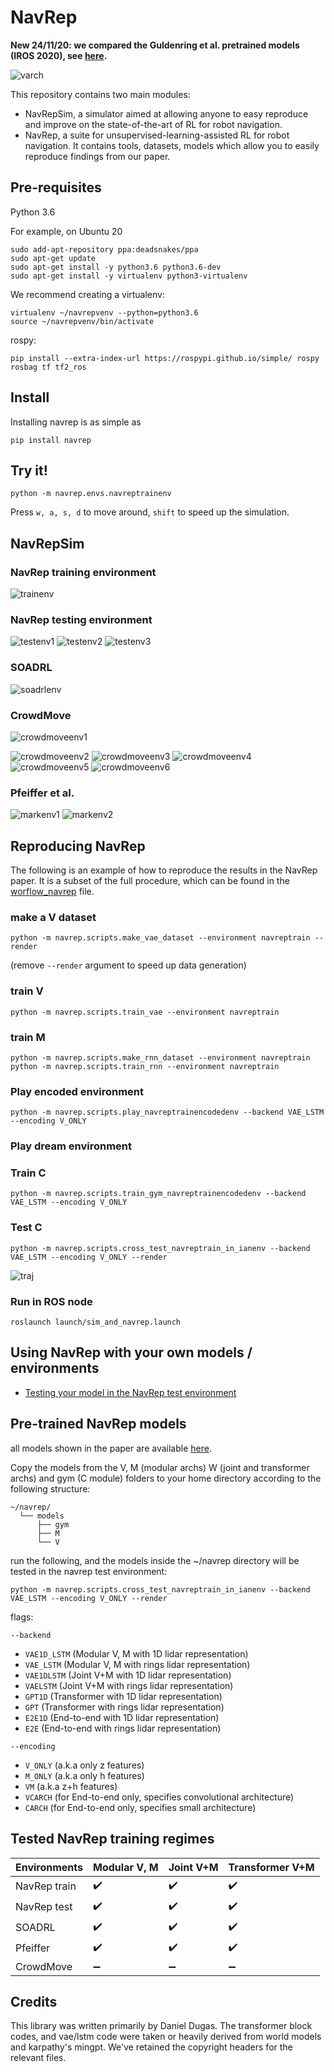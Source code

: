 # NavRep

**New 24/11/20: we compared the Guldenring et al. pretrained models (IROS 2020), see [here](wiki/testing_your_models_in_navrep.md).**

![varch](media/varch.gif)

This repository contains two main modules:
- NavRepSim, a simulator aimed at allowing anyone to easy reproduce and improve on the state-of-the-art of RL for robot navigation.
- NavRep, a suite for unsupervised-learning-assisted RL for robot navigation. It contains tools, datasets, models which allow you to easily reproduce findings from our paper.

## Pre-requisites
Python 3.6

For example, on Ubuntu 20

```
sudo add-apt-repository ppa:deadsnakes/ppa
sudo apt-get update
sudo apt-get install -y python3.6 python3.6-dev
sudo apt-get install -y virtualenv python3-virtualenv
```

We recommend creating a virtualenv:

```
virtualenv ~/navrepvenv --python=python3.6
source ~/navrepvenv/bin/activate
```

rospy:

```
pip install --extra-index-url https://rospypi.github.io/simple/ rospy rosbag tf tf2_ros
```

## Install

Installing navrep is as simple as

```
pip install navrep
```

## Try it!

```
python -m navrep.envs.navreptrainenv
```

Press `w, a, s, d` to move around, `shift` to speed up the simulation.

## NavRepSim

### NavRep training environment

![trainenv](media/trainenv.gif)

### NavRep testing environment

![testenv1](media/testenv1.gif)
![testenv2](media/testenv2.gif)
![testenv3](media/testenv3.gif)

### SOADRL

![soadrlenv](media/soadrlenv.gif)

### CrowdMove

![crowdmoveenv1](media/crowdmoveenv1.gif)

![crowdmoveenv2](media/crowdmoveenv2.png)
![crowdmoveenv3](media/crowdmoveenv3.png)
![crowdmoveenv4](media/crowdmoveenv4.png)
![crowdmoveenv5](media/crowdmoveenv5.png)
![crowdmoveenv6](media/crowdmoveenv6.png)

### Pfeiffer et al.

![markenv1](media/markenv1.gif)
![markenv2](media/markenv2.gif)


## Reproducing NavRep

The following is an example of how to reproduce the results in the NavRep paper.
It is a subset of the full procedure, which can be found in the [worflow_navrep](navrep/scripts/workflow_navrep.sh) file.

### make a V dataset

```
python -m navrep.scripts.make_vae_dataset --environment navreptrain --render
```

(remove `--render` argument to speed up data generation)

### train V

```
python -m navrep.scripts.train_vae --environment navreptrain
```

### train M

```
python -m navrep.scripts.make_rnn_dataset --environment navreptrain
python -m navrep.scripts.train_rnn --environment navreptrain
```

### Play encoded environment

```
python -m navrep.scripts.play_navreptrainencodedenv --backend VAE_LSTM --encoding V_ONLY
```

### Play dream environment

### Train C

```
python -m navrep.scripts.train_gym_navreptrainencodedenv --backend VAE_LSTM --encoding V_ONLY
```

### Test C

```
python -m navrep.scripts.cross_test_navreptrain_in_ianenv --backend VAE_LSTM --encoding V_ONLY --render
```

![traj](media/traj_gpt.png)

### Run in ROS node

```
roslaunch launch/sim_and_navrep.launch
```



## Using NavRep with your own models / environments

- [Testing your model in the NavRep test environment](wiki/testing_your_models_in_navrep.md)


## Pre-trained NavRep models

all models shown in the paper are available [here](models).

Copy the models from the V, M (modular archs) W (joint and transformer archs) and gym (C module) folders to your home directory according to the following structure:
```
~/navrep/
  └── models
      ├── gym
      ├── M
      └── V
```

run the following, and the models inside the ~/navrep directory will be tested in the navrep test environment:

```
python -m navrep.scripts.cross_test_navreptrain_in_ianenv --backend VAE_LSTM --encoding V_ONLY --render
```

flags:

```--backend```

- `VAE1D_LSTM` (Modular V, M with 1D lidar representation)
- `VAE_LSTM` (Modular V, M with rings lidar representation)
- `VAE1DLSTM` (Joint V+M with 1D lidar representation)
- `VAELSTM` (Joint V+M with rings lidar representation)
- `GPT1D` (Transformer with 1D lidar representation)
- `GPT` (Transformer with rings lidar representation)
- `E2E1D` (End-to-end with 1D lidar representation)
- `E2E` (End-to-end with rings lidar representation)

```--encoding```

- `V_ONLY` (a.k.a only z features)
- `M_ONLY` (a.k.a only h features)
- `VM` (a.k.a z+h features)
- `VCARCH` (for End-to-end only, specifies convolutional architecture)
- `CARCH` (for End-to-end only, specifies small architecture)

##  Tested NavRep training regimes

| **Environments**            | **Modular V, M**                  | **Joint V+M**                    | **Transformer V+M**              |
| --------------------------- | --------------------------------- | --------------------------------- | --------------------------------- |
| NavRep train                | :heavy_check_mark:                | :heavy_check_mark:                | :heavy_check_mark:                |
| NavRep test                 | :heavy_check_mark:                | :heavy_check_mark:                | :heavy_check_mark:                |
| SOADRL                      | :heavy_check_mark:                | :heavy_check_mark:                | :heavy_check_mark:                |
| Pfeiffer                    | :heavy_check_mark:                | :heavy_check_mark:                | :heavy_check_mark:                |
| CrowdMove                   | :heavy_minus_sign:                | :heavy_minus_sign:                | :heavy_minus_sign:                |


## Credits

This library was written primarily by Daniel Dugas. The transformer block codes, and vae/lstm code were taken or heavily derived from world models and karpathy's mingpt. We've retained the copyright headers for the relevant files.
